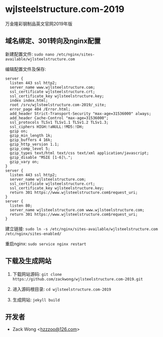 wjlsteelstructure.com-2019
=============

万金隆彩钢制品英文官网2019年版


域名绑定、301转向及nginx配置
-----

新建配置文件: ``sudo nano /etc/nginx/sites-available/wjlsteelstructure.com``

编辑配置文件及保存: 

    server {
      listen 443 ssl http2;
      server_name www.wjlsteelstructure.com;
      ssl_certificate wjlsteelstructure.crt;
      ssl_certificate_key wjlsteelstructure.key;
      index index.html;
      root /srv/wjlsteelstructure.com-2019/_site;
      error_page 404 /Error.html;
      add_header Strict-Transport-Security "max-age=31536000" always;
      add_header Cache-Control "max-age=31536000";
      ssl_protocols TLSv1 TLSv1.1 TLSv1.2 TLSv1.3;
      ssl_ciphers HIGH:!aNULL:!MD5:!DH;
      gzip on;
      gzip_min_length 1k;
      gzip_buffers 4 16k;
      gzip_http_version 1.1;
      gzip_comp_level 5;
      gzip_types text/html text/css text/xml application/javascript;
      gzip_disable "MSIE [1-6]\.";
      gzip_vary on;
    }
    server {
      listen 443 ssl http2;
      server_name wjlsteelstructure.com;
      ssl_certificate wjlsteelstructure.crt;
      ssl_certificate_key wjlsteelstructure.key;
      return 301 https://www.wjlsteelstructure.com$request_uri;
    }
    server {
      listen 80;
      server_name wjlsteelstructure.com www.wjlsteelstructure.com;
      return 301 https://www.wjlsteelstructure.com$request_uri;
    }

建立链接: ``sudo ln -s /etc/nginx/sites-available/wjlsteelstructure.com /etc/nginx/sites-enabled/``

重启nginx: ``sudo service nginx restart``


下载及生成网站
-----

1. 下载网站源码: ``git clone https://github.com/zackwong/wjlsteelstructure.com-2019.git``

2. 进入源码根目录: ``cd wjlsteelstructure.com-2019``

3. 生成网站: ``jekyll build``


开发者
---------

* Zack Wong &lt;hzzzoo@126.com&gt;

